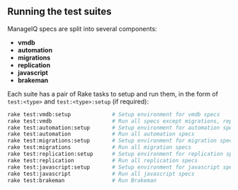 ---
---
## Running the test suites

ManageIQ specs are split into several components:

* **vmdb**
* **automation**
* **migrations**
* **replication**
* **javascript**
* **brakeman**

Each suite has a pair of Rake tasks to setup and run them, in the form of `test:<type>` and
`test:<type>:setup` (if required):

```bash
rake test:vmdb:setup             # Setup environment for vmdb specs
rake test:vmdb                   # Run all specs except migrations, replication, and automation
rake test:automation:setup       # Setup environment for automation specs
rake test:automation             # Run all automation specs
rake test:migrations:setup       # Setup environment for migration specs
rake test:migrations             # Run all migration specs
rake test:replication:setup      # Setup environment for replication specs
rake test:replication            # Run all replication specs
rake test:javascript:setup       # Setup environment for javascript specs
rake test:javascript             # Run all javascript specs
rake test:brakeman               # Run Brakeman
```
